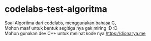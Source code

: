 # codelabs-test-algoritma
Soal Algoritma dari codelabs, menggunakan bahasa C,<br>
Mohon maaf untuk bentuk segitiga nya gak miring :D :D<br>
Mohon gunakan dev C++ untuk melihat kode nya
https://dionarya.me
